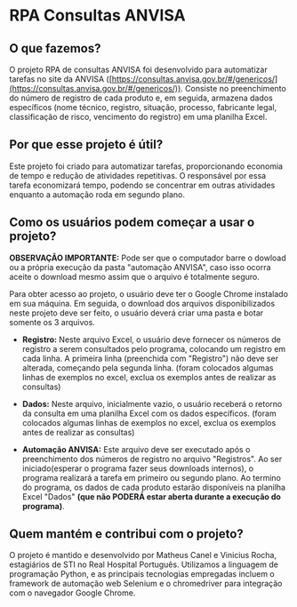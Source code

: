 # RPA Consultas ANVISA

## O que fazemos?

O projeto RPA de consultas ANVISA foi desenvolvido para automatizar tarefas no site da ANVISA ([https://consultas.anvisa.gov.br/#/genericos/](https://consultas.anvisa.gov.br/#/genericos/)). Consiste no preenchimento do número de registro de cada produto e, em seguida, armazena dados específicos (nome técnico, registro, situação, processo, fabricante legal, classificação de risco, vencimento do registro) em uma planilha Excel.

## Por que esse projeto é útil?

Este projeto foi criado para automatizar tarefas, proporcionando economia de tempo e redução de atividades repetitivas. O responsável por essa tarefa economizará tempo, podendo se concentrar em outras atividades enquanto a automação roda em segundo plano.

## Como os usuários podem começar a usar o projeto?

**OBSERVAÇÃO IMPORTANTE:**
 Pode ser que o computador barre o dowload ou a própria execução da pasta "automação ANVISA", caso isso ocorra aceite o download mesmo assim que o arquivo é totalmente seguro.

Para obter acesso ao projeto, o usuário deve ter o Google Chrome instalado em sua máquina. Em seguida, o download dos arquivos disponibilizados neste projeto deve ser feito, o usuário deverá criar uma pasta e botar somente os 3 arquivos.

- **Registro:** Neste arquivo Excel, o usuário deve fornecer os números de registro a serem consultados pelo programa, colocando um registro em cada linha. A primeira linha (preenchida com "Registro") não deve ser alterada, começando pela segunda linha. (foram colocados algumas linhas de exemplos no excel, exclua os exemplos antes de realizar as consultas)

- **Dados:** Neste arquivo, inicialmente vazio, o usuário receberá o retorno da consulta em uma planilha Excel com os dados específicos. (foram colocados algumas linhas de exemplos no excel, exclua os exemplos antes de realizar as consultas)

- **Automação ANVISA:** Este arquivo deve ser executado após o preenchimento dos números de registro no arquivo "Registros". Ao ser iniciado(esperar o programa fazer seus downloads internos), o programa realizará a tarefa em primeiro ou segundo plano. Ao termino do programa, os dados de cada produto estarão disponíveis na planilha Excel "Dados" **(que não PODERÁ estar aberta durante a execução do programa)**.

  

## Quem mantém e contribui com o projeto?

O projeto é mantido e desenvolvido por Matheus Canel e Vinicius Rocha, estagiários de STI no Real Hospital Português. Utilizamos a linguagem de programação Python, e as principais tecnologias empregadas incluem o framework de automação web Selenium e o chromedriver para integração com o navegador Google Chrome.
